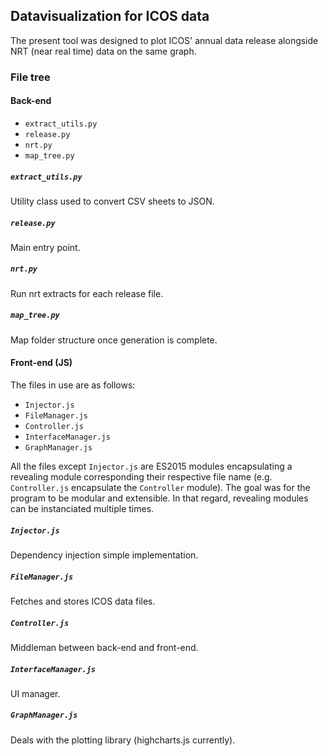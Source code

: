 ## Datavisualization for ICOS data
The present tool was designed to plot ICOS' annual data release alongside NRT (near real time) data on the same graph.

### File tree
#### Back-end
- `extract_utils.py`
- `release.py`
- `nrt.py`
- `map_tree.py`

##### `extract_utils.py`
Utility class used to convert CSV sheets to JSON.

##### `release.py`
Main entry point.

##### `nrt.py`
Run nrt extracts for each release file.

##### `map_tree.py`
Map folder structure once generation is complete.

#### Front-end (JS)
The files in use are as follows:
- `Injector.js`
- `FileManager.js`
- `Controller.js`
- `InterfaceManager.js`
- `GraphManager.js`

All the files except `Injector.js` are ES2015 modules encapsulating a revealing module corresponding their respective file name (e.g. `Controller.js` encapsulate the `Controller` module). The goal was for the program to be modular and extensible. In that regard, revealing modules can be instanciated multiple times.

##### `Injector.js`
Dependency injection simple implementation.

##### `FileManager.js`
Fetches and stores ICOS data files.

##### `Controller.js`
Middleman between back-end and front-end.

##### `InterfaceManager.js`
UI manager.

##### `GraphManager.js`
Deals with the plotting library (highcharts.js currently).
